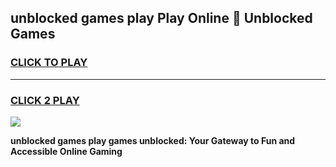 
## unblocked games play Play Online 👋 Unblocked Games
<h3>
<a href="https://premium.freeplayer.one?title=unblocked_games_play&ref=19F">CLICK TO PLAY</a></h3>
<hr>

<h3>
<a href="https://premium.freeplayer.one?title=unblocked_games_play&ref=19F">CLICK 2 PLAY</a>
  
</h3>

<a href="https://premium.freeplayer.one?title=unblocked_games_play&ref=19F"><img src="https://clearcache.store/games.png"></a>


**unblocked games play games unblocked: Your Gateway to Fun and Accessible Online Gaming**
